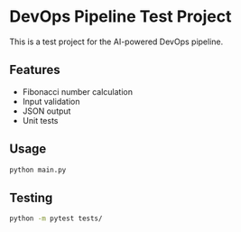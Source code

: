 # DevOps Pipeline Test Project

This is a test project for the AI-powered DevOps pipeline.

## Features
- Fibonacci number calculation
- Input validation
- JSON output
- Unit tests

## Usage
```bash
python main.py
```

## Testing
```bash
python -m pytest tests/
```
